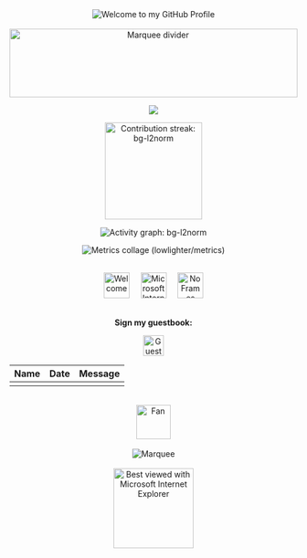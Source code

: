 <!--  █████  B E N   G .   •   V I N T A G E   G I T H U B   P R O F I L E  █████  -->

<!-- "Hero" Header (classic welcome banner) -->
<div align="center">
  <img src="https://raw.githubusercontent.com/BrunnerLivio/brunnerlivio/master/images/welcome.png" alt="Welcome to my GitHub Profile" />
  <br /><br />
</div>

<!-- ╔════════════════════════════════════════════════════════════╗
     ║                     V I N T A G E   M E T R I C S         ║
     ╚════════════════════════════════════════════════════════════╝ -->

<div align="center">
  <img height="120" width="100%" alt="Marquee divider" src="https://raw.githubusercontent.com/BrunnerLivio/brunnerlivio/master/images/marquee.svg" />
</div>

<!-- Retro Counter (hit counter = old web vibes) -->
<p align="center">
  <img src="https://profile-counter.glitch.me/bg-l2norm/count.svg" />
</p>

<!-- Streak (transparent) -->
<p align="center">
  <img
    height="170"
    src="https://github-readme-streak-stats.herokuapp.com?user=bg-l2norm&theme=transparent&hide_border=true"
    alt="Contribution streak: bg-l2norm" />
</p>

<!-- Activity Graph (sepia-ish vintage tones, transparent bg) -->
<p align="center">
  <img
    src="https://github-readme-activity-graph.vercel.app/graph?username=bg-l2norm&bg_color=ffffff00&color=6b4e2e&line=b58863&point=4b3f2f&area=true&area_color=d1bFA3&hide_border=true"
    alt="Activity graph: bg-l2norm" />
</p>

<!-- lowlighter/metrics collage (shows when your Action generates metrics.svg) -->
<p align="center">
  <img
    src="https://raw.githubusercontent.com/bg-l2norm/bg-l2norm/main/metrics.svg"
    alt="Metrics collage (lowlighter/metrics)" />
</p>

<!-- Optional Summary Cards (uncomment after you set up 'profile-summary-card-output')
<p align="center">
  <img src="https://raw.githubusercontent.com/bg-l2norm/bg-l2norm/main/profile-summary-card-output/solarized/0-profile-details.svg" height="170" alt="Profile details"/>
  <img src="https://raw.githubusercontent.com/bg-l2norm/bg-l2norm/main/profile-summary-card-output/solarized/3-stats.svg" height="170" alt="Stats"/>
</p>
<p align="center">
  <img src="https://raw.githubusercontent.com/bg-l2norm/bg-l2norm/main/profile-summary-card-output/solarized/1-repos-per-language.svg" height="170" alt="Repos per language"/>
  <img src="https://raw.githubusercontent.com/bg-l2norm/bg-l2norm/main/profile-summary-card-output/solarized/2-most-commit-language.svg" height="170" alt="Most commit language"/>
</p>
<p align="center">
  <img src="https://raw.githubusercontent.com/bg-l2norm/bg-l2norm/main/profile-summary-card-output/solarized/4-productive-time.svg" height="170" alt="Productive time"/>
</p>
-->

<br />

<!-- Vintage badges (purely decorative for the style) -->
<div align="center">
  <img src="https://raw.githubusercontent.com/fnky/fnky/fnky/img/welcome-fire.gif" alt="Welcome" height="45" />
  <span>&nbsp;&nbsp;&nbsp;</span>
  <img src="https://raw.githubusercontent.com/BrunnerLivio/brunnerlivio/master/images/ie_logo.gif" alt="Microsoft Internet Explorer" height="45" />
  <span>&nbsp;&nbsp;&nbsp;</span>
  <img src="https://raw.githubusercontent.com/BrunnerLivio/brunnerlivio/master/images/noframes.gif" alt="No Frames" height="45" />
</div>

<br />

<!-- Guestbook CTA (vintage staple) -->
<div align="center">
  <p><strong>Sign my guestbook:</strong></p>
  <a href="https://github.com/bg-l2norm/bg-l2norm/issues/new?title=Guestbook%20entry&body=Name%3A%20%0ADate%3A%20%0AMessage%3A%20">
    <img src="https://raw.githubusercontent.com/fnky/fnky/fnky/img/guestbook.gif" alt="Guest book" height="36">
  </a>
</div>

<!-- Guestbook Table (add new rows at the top) -->
| Name | Date | Message |
|---|---|---|
| <!-- Example row; add yours below this line --> | <!-- YYYY-MM-DD --> | <!-- Your message here --> |

<br />

<!-- Footer (extra retro flair) -->
<div align="center">
  <img src="https://raw.githubusercontent.com/fnky/fnky/fnky/img/fan-1.gif" alt="Fan" height="60">
  <br /><br />
  <img src="https://raw.githubusercontent.com/BrunnerLivio/brunnerlivio/master/images/marquee.svg" alt="Marquee" />
  <br /><br />
  <img src="https://raw.githubusercontent.com/fnky/fnky/fnky/img/ie.jpg" alt="Best viewed with Microsoft Internet Explorer" width="140">
</div>
